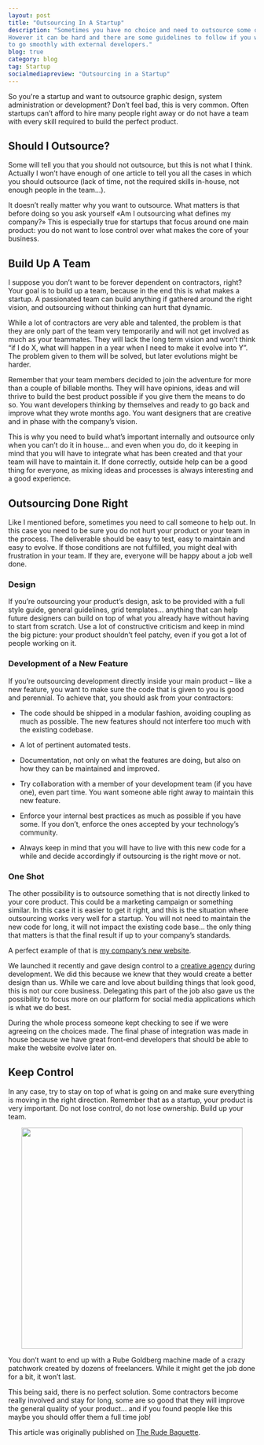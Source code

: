 ```yaml
---
layout: post
title: "Outsourcing In A Startup"
description: "Sometimes you have no choice and need to outsource some of your workload.
However it can be hard and there are some guidelines to follow if you want everything
to go smoothly with external developers."
blog: true
category: blog
tag: Startup
socialmediapreview: "Outsourcing in a Startup"
---
```


So you're a startup and want to outsource graphic design, system administration or development? Don’t feel bad, this is very common. Often startups can’t afford to hire many people right away or do not have a team with every skill required to build the perfect product.

## Should I Outsource?

Some will tell you that you should not outsource, but this is not what I think. Actually I won’t have enough of one article to tell you all the cases in which you should outsource (lack of time, not the required skills in-house, not enough people in the team…).

It doesn’t really matter why you want to outsource. What matters is that before doing so you ask yourself «Am I outsourcing what defines my company?» This is especially true for startups that focus around one main product: you do not want to lose control over what makes the core of your business.

## Build Up A Team
I suppose you don’t want to be forever dependent on contractors, right? Your goal is to build up a team, because in the end this is what makes a startup. A passionated team can build anything if gathered around the right vision, and outsourcing without thinking can hurt that dynamic.

While a lot of contractors are very able and talented, the problem is that they are only part of the team very temporarily and will not get involved as much as your teammates. They will lack the long term vision and won’t think “if I do X, what will happen in a year when I need to make it evolve into Y”. The problem given to them will be solved, but later evolutions might be harder.

Remember that your team members decided to join the adventure for more than a couple of billable months. They will have opinions, ideas and will thrive to build the best product possible if you give them the means to do so. You want developers thinking by themselves and ready to go back and improve what they wrote months ago. You want designers that are creative and in phase with the company’s vision.

This is why you need to build what’s important internally and outsource only when you can’t do it in house… and even when you do, do it keeping in mind that you will have to integrate what has been created and that your team will have to maintain it. If done correctly, outside help can be a good thing for everyone, as mixing ideas and processes is always interesting and a good experience.

## Outsourcing Done Right
Like I mentioned before, sometimes you need to call someone to help out. In this case you need to be sure you do not hurt your product or your team in the process. The deliverable should be easy to test, easy to maintain and easy to evolve. If those conditions are not fulfilled, you might deal with frustration in your team. If they are, everyone will be happy about a job well done.

### Design
If you’re outsourcing your product’s design, ask to be provided with a full style guide, general guidelines, grid templates… anything that can help future designers can build on top of what you already have without having to start from scratch. Use a lot of constructive criticism and keep in mind the big picture: your product shouldn’t feel patchy, even if you got a lot of people working on it.

### Development of a New Feature
If you’re outsourcing development directly inside your main product – like a new feature, you want to make sure the code that is given to you is good and perennial. To achieve that, you should ask from your contractors:

 - The code should be shipped in a modular fashion, avoiding coupling as much as possible. The new features should not interfere too much with the existing codebase.

 - A lot of pertinent automated tests.

 - Documentation, not only on what the features are doing, but also on how they can be maintained and improved.
 - Try collaboration with a member of your development team (if you have one), even part time. You want someone able right away to maintain this new feature.
 - Enforce your internal best practices as much as possible if you have some. If you don’t, enforce the ones accepted by your technology’s community.
 - Always keep in mind that you will have to live with this new code for a while and decide accordingly if outsourcing is the right move or not.

### One Shot
The other possibility is to outsource something that is not directly linked to your core product. This could be a marketing campaign or something similar. In this case it is easier to get it right, and this is the situation where outsourcing works very well for a startup. You will not need to maintain the new code for long, it will not impact the existing code base… the only thing that matters is that the final result if up to your company’s standards.

A perfect example of that is [my company’s new website](http://www.tigerlilyapps.com/).

We launched it recently and gave design control to a [creative agency](http://www.colorz.fr/) during development. We did this because we knew that they would create a better design than us. While we care and love about building things that look good, this is not our core business. Delegating this part of the job also gave us the possibility to focus more on our platform for social media applications which is what we do best.

During the whole process someone kept checking to see if we were agreeing on the choices made. The final phase of integration was made in house because we have great front-end developers that should be able to make the website evolve later on.

## Keep Control

In any case, try to stay on top of what is going on and make sure everything is moving in the right direction. Remember that as a startup, your product is very important. Do not lose control, do not lose ownership. Build up your team.

<div style="text-align:center"><img src="/assets/misc/machine.jpg" style="width:450px;"/></div>

You don’t want to end up with a Rube Goldberg machine made of a crazy patchwork created by dozens of freelancers. While it might get the job done for a bit, it won’t last.

This being said, there is no perfect solution. Some contractors become really involved and stay for long, some are so good that they will improve the general quality of your product… and if you found people like this maybe you should offer them a full time job!

<p class="sidenote">
  This article was originally published on
  <a href="http://www.rudebaguette.com/2011/12/21/startups-to-outsource-or-not-to-outsource-3/">The Rude Baguette</a>.
</p>
